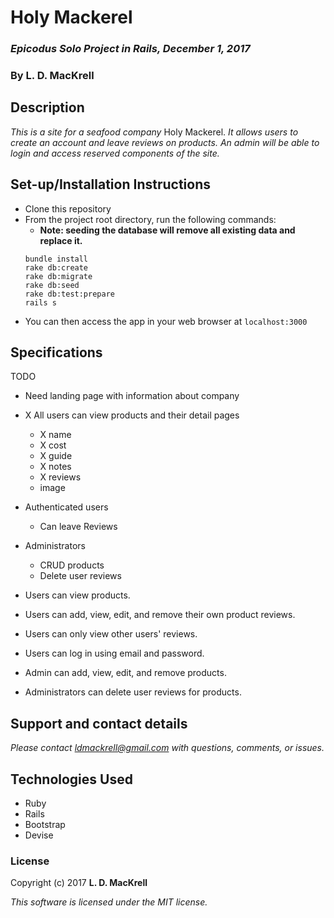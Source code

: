 # Holy Mackerel

### _Epicodus Solo Project in Rails, December 1, 2017_

### By L. D. MacKrell

## Description

_This is a site for a seafood company_ Holy Mackerel. _It allows users to create an account and leave reviews on products. An admin will be able to login and access reserved components of the site._

## Set-up/Installation Instructions

* Clone this repository
* From the project root directory, run the following commands:
  * **Note: seeding the database will remove all existing data and replace it.**
  ```
  bundle install
  rake db:create
  rake db:migrate
  rake db:seed
  rake db:test:prepare
  rails s
  ```
* You can then access the app in your web browser at ```localhost:3000```

## Specifications

TODO

* Need landing page with information about company
* X All users can view products and their detail pages
  * X name
  * X cost
  * X guide
  * X notes
  * X reviews
  * image
* Authenticated users
  * Can leave Reviews
* Administrators
  * CRUD products
  * Delete user reviews

* Users can view products.
* Users can add, view, edit, and remove their own product reviews.
* Users can only view other users' reviews.
* Users can log in using email and password.
* Admin can add, view, edit, and remove products.
* Administrators can delete user reviews for products.

## Support and contact details

_Please contact [ldmackrell@gmail.com](mailto:ldmackrell@gmail.com) with questions, comments, or issues._

## Technologies Used

* Ruby
* Rails
* Bootstrap
* Devise

### License

Copyright (c) 2017 **L. D. MacKrell**

*This software is licensed under the MIT license.*
